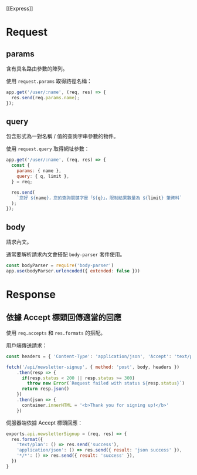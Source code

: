 [[Express]]

# Request
## params
含有具名路由參數的陣列。

使用 `request.params` 取得路徑名稱：

```jsx
app.get('/user/:name', (req, res) => {
  res.send(req.params.name);
});
```

## query
包含形式為一對名稱 / 值的查詢字串參數的物件。

使用 `request.query` 取得網址參數：

```jsx
app.get('/user/:name', (req, res) => {
  const {
    params: { name },
    query: { q, limit },
  } = req;

  res.send(
    `您好 ${name}，您的查詢關鍵字是「${q}」，限制結果數量為 ${limit} 筆資料`
  );
});
```

## body
請求內文。

通常要解析請求內文會搭配 `body-parser` 套件使用。
```js
const bodyParser = require('body-parser')
app.use(bodyParser.urlencoded({ extended: false }))
```

# Response
## 依據 Accept 標頭回傳適當的回應
使用 `req.accepts` 和 `res.formats` 的搭配。
 
 用戶端傳送請求：
```js
const headers = { 'Content-Type': 'application/json', 'Accept': 'text/plan'}

fetch('/api/newsletter-signup', { method: 'post', body, headers })
	.then(resp => {
	  if(resp.status < 200 || resp.status >= 300)
		throw new Error(`Request failed with status ${resp.status}`)
	  return resp.json()
	})
	.then(json => {
	  container.innerHTML = '<b>Thank you for signing up!</b>'
	})
```

伺服器端依據 Accept 標頭回應：
```js
exports.api.newsletterSignup = (req, res) => {
  res.format({
    'text/plan': () => res.send('success'),
    'application/json': () => res.send({ result: 'json success' }),
    '*/*': () => res.send({ result: 'success' }),
  })
}
```